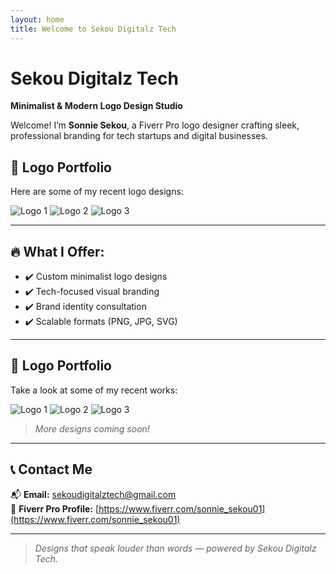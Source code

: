 ```yaml
---
layout: home
title: Welcome to Sekou Digitalz Tech
---
```


# Sekou Digitalz Tech  
**Minimalist & Modern Logo Design Studio**

Welcome! I’m **Sonnie Sekou**, a Fiverr Pro logo designer crafting sleek, professional branding for tech startups and digital businesses.
## 🎨 Logo Portfolio

Here are some of my recent logo designs:

![Logo 1](assets/logos/sonnie-logo-2.jpg)
![Logo 2](assets/logos/sonnie-logo.jpg)
![Logo 3](assets/logos/sonnie-logo.png)

---

## 🔥 What I Offer:
- ✔️ Custom minimalist logo designs  
- ✔️ Tech-focused visual branding  
- ✔️ Brand identity consultation  
- ✔️ Scalable formats (PNG, JPG, SVG)

---

## 🎨 Logo Portfolio

Take a look at some of my recent works:

![Logo 1](assets/logos/Sonnie%20Logo%20Design%20(2).jpg)
![Logo 2](assets/logos/Sonnie%20Logo%20Design.png)
![Logo 3](assets/logos/Sonnie%20Logo%20Design.jpg)

> *More designs coming soon!*

---

## 📞 Contact Me

📬 **Email:** sekoudigitalztech@gmail.com  
💼 **Fiverr Pro Profile:** [https://www.fiverr.com/sonnie_sekou01](https://www.fiverr.com/sonnie_sekou01)

---

> _Designs that speak louder than words — powered by Sekou Digitalz Tech._
